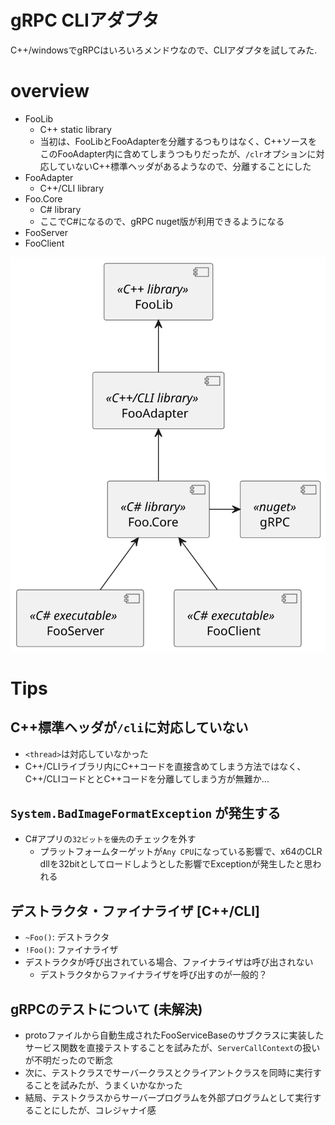 # gRPC CLIアダプタ

C++/windowsでgRPCはいろいろメンドウなので、CLIアダプタを試してみた.

# overview

- FooLib
    - C++ static library
    - 当初は、FooLibとFooAdapterを分離するつもりはなく、C++ソースをこのFooAdapter内に含めてしまうつもりだったが、`/clr`オプションに対応していないC++標準ヘッダがあるようなので、分離することにした
- FooAdapter
    - C++/CLI library
- Foo.Core
    - C# library
    - ここでC#になるので、gRPC nuget版が利用できるようになる
- FooServer
- FooClient

![](images/component.svg)

# Tips

## C++標準ヘッダが`/cli`に対応していない

- `<thread>`は対応していなかった
- C++/CLIライブラリ内にC++コードを直接含めてしまう方法ではなく、C++/CLIコードととC++コードを分離してしまう方が無難か...

## `System.BadImageFormatException` が発生する

- C#アプリの`32ビットを優先`のチェックを外す
    - プラットフォームターゲットが`Any CPU`になっている影響で、x64のCLR dllを32bitとしてロードしようとした影響でExceptionが発生したと思われる

## デストラクタ・ファイナライザ [C++/CLI]

- `~Foo()`: デストラクタ
- `!Foo()`: ファイナライザ
- デストラクタが呼び出されている場合、ファイナライザは呼び出されない
    - デストラクタからファイナライザを呼び出すのが一般的？

## gRPCのテストについて (未解決)

- protoファイルから自動生成されたFooServiceBaseのサブクラスに実装したサービス関数を直接テストすることを試みたが、`ServerCallContext`の扱いが不明だったので断念
- 次に、テストクラスでサーバークラスとクライアントクラスを同時に実行することを試みたが、うまくいかなかった
- 結局、テストクラスからサーバープログラムを外部プログラムとして実行することにしたが、コレジャナイ感
